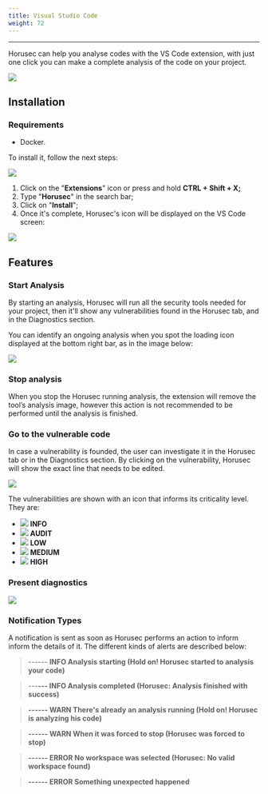 ```yaml
---
title: Visual Studio Code
weight: 72
---
```


---

Horusec can help you analyse codes with the VS Code extension, with just one click you can make a complete analysis of the code on your project.  


![](https://horusec.io/public/docs/en/references/extensions/vscode/1.gif)

## **Installation**

### Requirements

* Docker.

To install it, follow the next steps: 

![](https://horusec.io/public/docs/en/references/extensions/vscode/2.png)

1. Click on the "**Extensions**" icon or press and hold **CTRL + Shift + X;**
2. Type "**Horusec**" in the search bar;
3. Click on "**Install**";
4. Once it's complete, Horusec's icon will be displayed on the VS Code screen: 

![](https://horusec.io/public/docs/en/references/extensions/vscode/3.png)

## **Features**

### Start Analysis

By starting an analysis, Horusec will run all the security tools needed for your project, then it'll show any vulnerabilities found in the Horusec tab, and in the Diagnostics section. 

You can identify an ongoing analysis when you spot the loading icon displayed at the bottom right bar, as in the image below: 

![](https://horusec.io/public/docs/en/references/extensions/vscode/4.png)

### **Stop analysis**

 When you stop the Horusec running analysis, the extension will remove the tool’s analysis image, however this action is not recommended to be performed until the analysis is finished. 

### **Go to the vulnerable code**

In case a vulnerability is founded, the user can investigate it in the Horusec tab or in the Diagnostics section. By clicking on the vulnerability, Horusec will show the exact line that needs to be edited. 

![](https://horusec.io/public/docs/en/references/extensions/vscode/5.png)

The vulnerabilities are shown with an icon that informs its criticality level. They are:

* ![](https://horusec.io/public/docs/en/references/extensions/vscode/info.svg) **INFO**
* ![](https://horusec.io/public/docs/en/references/extensions/vscode/audit.svg) **AUDIT**
* ![](https://horusec.io/public/docs/en/references/extensions/vscode/low.svg) **LOW**
* ![](https://horusec.io/public/docs/en/references/extensions/vscode/medium.svg) **MEDIUM**
* ![](https://horusec.io/public/docs/en/references/extensions/vscode/high.svg) **HIGH**

### **Present diagnostics**

![](https://horusec.io/public/docs/en/references/extensions/vscode/6.png)

### **Notification Types** 

A notification is sent as soon as Horusec performs an action to inform  inform the details of it. The different kinds of alerts are described below:  


> ------ **INFO Analysis starting \(Hold on! Horusec started to analysis your code\)**

> ---**--- INFO Analysis completed \(Horusec: Analysis finished with success\)**

> **------ WARN There's already an analysis running \(Hold on! Horusec is analyzing his code\)**

> **------ WARN When it was forced to stop \(Horusec was forced to stop\)**

> **------ ERROR No workspace was selected \(Horusec: No valid workspace found\)**

> **------ ERROR Something unexpected happened**
